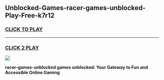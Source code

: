 
## Unblocked-Games-racer-games-unblocked-Play-Free-k7r12
<h3>
<a href="https://premium76.site?title=racer-games-unblocked&ref=23A">CLICK TO PLAY</a></h3>
<hr>

<h3>
<a href="https://premium76.site?title=racer-games-unblocked&ref=23A">CLICK 2 PLAY</a>
  
</h3>

<a href="https://premium76.site?title=racer-games-unblocked&ref=23A"><img src="https://clearcache.store/games.png"></a>


**racer-games-unblocked games unblocked: Your Gateway to Fun and Accessible Online Gaming**
